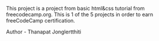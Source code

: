 This project is a project from basic html&css tutorial from freecodecamp.org. This is 1 of the 5 projects in order to earn freeCodeCamp certification.

Author - Thanapat Jonglertthiti
